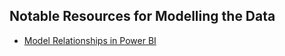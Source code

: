 ## Notable Resources for Modelling the Data
- [Model Relationships in Power BI](https://learn.microsoft.com/en-us/power-bi/transform-model/desktop-relationships-understand)
